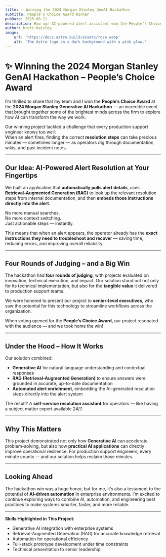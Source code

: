 ```yaml
---
title: ✨ Winning the 2024 Morgan Stanley GenAI Hackathon
subtitle: People's Choice Award Winner
pubDate: 2025-08-11
description: How our AI-powered alert assistant won the People’s Choice Award at the 2024 Morgan Stanley GenAI Hackathon — cutting recovery time, boosting reliability, and showing the power of Generative AI in action.
author: brett-baisley
image:
    url: 'https://docs.astro.build/assets/rose.webp'
    alt: 'The Astro logo on a dark background with a pink glow.'
---
```


# ✨ Winning the 2024 Morgan Stanley GenAI Hackathon – People’s Choice Award

I’m thrilled to share that my team and I won the **People’s Choice Award** at the **2024 Morgan Stanley Generative AI Hackathon** — an incredible event that brought together some of the brightest minds across the firm to explore how AI can transform the way we work.

Our winning project tackled a challenge that every production support engineer knows too well:  
When an alert fires, finding the correct **resolution steps** can take precious minutes — sometimes longer — as operators dig through documentation, wikis, and past incident notes.

---

## Our Idea: AI-Powered Alert Resolution at Your Fingertips

We built an application that **automatically pulls alert details**, uses **Retrieval-Augmented Generation (RAG)** to look up the relevant resolution steps from internal documentation, and then **embeds those instructions directly into the alert**.

No more manual searches.  
No more context switching.  
Just actionable steps — instantly.

This means that when an alert appears, the operator already has the **exact instructions they need to troubleshoot and recover** — saving time, reducing errors, and improving overall reliability.

---

## Four Rounds of Judging – and a Big Win

The hackathon had **four rounds of judging**, with projects evaluated on innovation, technical execution, and impact. Our solution stood out not only for its technical implementation, but also for the **tangible value** it delivered to production support teams.

We were honored to present our project to **senior-level executives**, who saw the potential for this technology to streamline workflows across the organization.

When voting opened for the **People’s Choice Award**, our project resonated with the audience — and we took home the win!

---

## Under the Hood – How It Works

Our solution combined:

- **Generative AI** for natural language understanding and contextual responses  
- **RAG (Retrieval-Augmented Generation)** to ensure answers were grounded in accurate, up-to-date documentation  
- **Automated alert enrichment**, embedding the AI-generated resolution steps directly into the alert system  

The result? A **self-service resolution assistant** for operators — like having a subject matter expert available 24/7.

---

## Why This Matters

This project demonstrated not only how **Generative AI** can accelerate problem-solving, but also how **practical AI applications** can directly improve operational resilience. For production support engineers, every minute counts — and our solution helps reclaim those minutes.

---

## Looking Ahead

The hackathon win was a huge honor, but for me, it’s also a testament to the potential of **AI-driven automation** in enterprise environments. I’m excited to continue exploring ways to combine AI, automation, and engineering best practices to make systems smarter, faster, and more reliable.

---

**Skills Highlighted in This Project:**

- Generative AI integration with enterprise systems  
- Retrieval-Augmented Generation (RAG) for accurate knowledge retrieval  
- Automation for operational efficiency  
- Full-stack prototype development under time constraints  
- Technical presentation to senior leadership  
